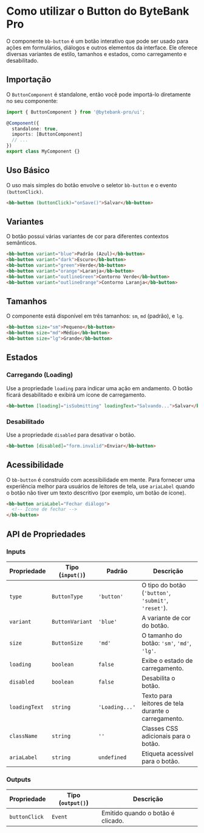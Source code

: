 # Como utilizar o Button do ByteBank Pro

O componente `bb-button` é um botão interativo que pode ser usado para ações em formulários, diálogos e outros elementos da interface. Ele oferece diversas variantes de estilo, tamanhos e estados, como carregamento e desabilitado.

## Importação

O `ButtonComponent` é standalone, então você pode importá-lo diretamente no seu componente:

```typescript
import { ButtonComponent } from '@bytebank-pro/ui';

@Component({
  standalone: true,
  imports: [ButtonComponent]
  // ...
})
export class MyComponent {}
```

## Uso Básico

O uso mais simples do botão envolve o seletor `bb-button` e o evento `(buttonClick)`.

```html
<bb-button (buttonClick)="onSave()">Salvar</bb-button>
```

## Variantes

O botão possui várias variantes de cor para diferentes contextos semânticos.

```html
<bb-button variant="blue">Padrão (Azul)</bb-button>
<bb-button variant="dark">Escuro</bb-button>
<bb-button variant="green">Verde</bb-button>
<bb-button variant="orange">Laranja</bb-button>
<bb-button variant="outlineGreen">Contorno Verde</bb-button>
<bb-button variant="outlineOrange">Contorno Laranja</bb-button>
```

## Tamanhos

O componente está disponível em três tamanhos: `sm`, `md` (padrão), e `lg`.

```html
<bb-button size="sm">Pequeno</bb-button>
<bb-button size="md">Médio</bb-button>
<bb-button size="lg">Grande</bb-button>
```

## Estados

### Carregando (Loading)

Use a propriedade `loading` para indicar uma ação em andamento. O botão ficará desabilitado e exibirá um ícone de carregamento.

```html
<bb-button [loading]="isSubmitting" loadingText="Salvando...">Salvar</bb-button>
```

### Desabilitado

Use a propriedade `disabled` para desativar o botão.

```html
<bb-button [disabled]="form.invalid">Enviar</bb-button>
```

## Acessibilidade

O `bb-button` é construído com acessibilidade em mente. Para fornecer uma experiência melhor para usuários de leitores de tela, use `ariaLabel` quando o botão não tiver um texto descritivo (por exemplo, um botão de ícone).

```html
<bb-button ariaLabel="Fechar diálogo">
  <!-- Ícone de fechar -->
</bb-button>
```

## API de Propriedades

### Inputs

| Propriedade   | Tipo (`input()`) | Padrão         | Descrição                                            |
| ------------- | ---------------- | -------------- | ---------------------------------------------------- |
| `type`        | `ButtonType`     | `'button'`     | O tipo do botão (`'button'`, `'submit'`, `'reset'`). |
| `variant`     | `ButtonVariant`  | `'blue'`       | A variante de cor do botão.                          |
| `size`        | `ButtonSize`     | `'md'`         | O tamanho do botão: `'sm'`, `'md'`, `'lg'`.          |
| `loading`     | `boolean`        | `false`        | Exibe o estado de carregamento.                      |
| `disabled`    | `boolean`        | `false`        | Desabilita o botão.                                  |
| `loadingText` | `string`         | `'Loading...'` | Texto para leitores de tela durante o carregamento.  |
| `className`   | `string`         | `''`           | Classes CSS adicionais para o botão.                 |
| `ariaLabel`   | `string`         | `undefined`    | Etiqueta acessível para o botão.                     |

### Outputs

| Propriedade   | Tipo (`output()`) | Descrição                         |
| ------------- | ----------------- | --------------------------------- |
| `buttonClick` | `Event`           | Emitido quando o botão é clicado. |
